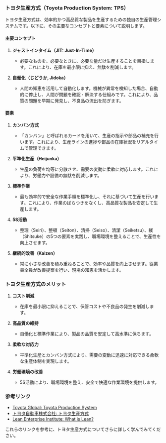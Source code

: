 ### トヨタ生産方式（Toyota Production System: TPS）

トヨタ生産方式は、効率的かつ高品質な製品を生産するための独自の生産管理システムです。以下に、その主要なコンセプトと要素について説明します。

#### 主要コンセプト

1. **ジャストインタイム（JIT: Just-In-Time）**
   - 必要なものを、必要なときに、必要な量だけ生産することを目指します。これにより、在庫を最小限に抑え、無駄を削減します。

2. **自働化（じどうか, Jidoka）**
   - 人間の知恵を活用して自動化します。機械が異常を検知した場合、自動的に停止し、人間が問題を確認・解決する仕組みです。これにより、品質の問題を早期に発見し、不良品の流出を防ぎます。

#### 要素

1. **カンバン方式**
   - 「カンバン」と呼ばれるカードを用いて、生産の指示や部品の補充を行います。これにより、生産ラインの進捗や部品の在庫状況をリアルタイムで管理できます。

2. **平準化生産（Heijunka）**
   - 生産の負荷を均等に分散させ、需要の変動に柔軟に対応します。これにより、労働力や設備の無駄を削減します。

3. **標準作業**
   - 最も効率的で安全な作業手順を標準化し、それに基づいて生産を行います。これにより、作業のばらつきをなくし、高品質な製品を安定して生産します。

4. **5S活動**
   - 整理（Seiri）、整頓（Seiton）、清掃（Seiso）、清潔（Seiketsu）、躾（Shitsuke）の5つの要素を実践し、職場環境を整えることで、生産性を向上させます。

5. **継続的改善（Kaizen）**
   - 常に小さな改善を積み重ねることで、効率や品質を向上させます。従業員全員が改善提案を行い、現場の知恵を活かします。

### トヨタ生産方式のメリット

1. **コスト削減**
   - 在庫を最小限に抑えることで、保管コストや不良品の発生を削減します。

2. **高品質の維持**
   - 自働化と標準作業により、製品の品質を安定して高水準に保ちます。

3. **柔軟な対応力**
   - 平準化生産とカンバン方式により、需要の変動に迅速に対応できる柔軟な生産体制を実現します。

4. **労働環境の改善**
   - 5S活動により、職場環境を整え、安全で快適な作業環境を提供します。

### 参考リンク

- [Toyota Global: Toyota Production System](https://global.toyota/en/company/vision-and-philosophy/production-system/)
- [トヨタ自動車株式会社: トヨタ生産方式](https://www.toyota.co.jp/jpn/company/vision-and-philosophy/production-system/)
- [Lean Enterprise Institute: What is Lean?](https://www.lean.org/WhatsLean/)

これらのリンクを参考に、トヨタ生産方式についてさらに詳しく学んでみてください。
